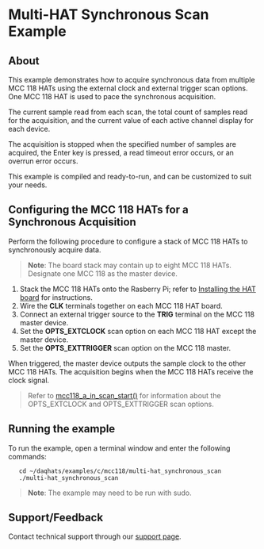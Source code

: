 # Multi-HAT Synchronous Scan Example

## About
This example demonstrates how to acquire synchronous data from multiple 
MCC 118 HATs using the external clock and external trigger scan options.
One MCC 118 HAT is used to pace the synchronous acquisition.

The current sample read from each scan, the total count of samples read 
for the acquisition, and the current value of each active channel display
for each device.

The acquisition is stopped when the specified number of samples are acquired, 
the Enter key is pressed, a read timeout error occurs, or an overrun error
occurs. 

This example is compiled and ready-to-run, and can be customized to suit 
your needs.

## Configuring the MCC 118 HATs for a Synchronous Acquisition
Perform the following procedure to configure a stack of MCC 118 HATs to 
synchronously acquire data.

> **Note**: The board stack may contain up to eight MCC 118 HATs. 
Designate one MCC 118 as the master device.

1. Stack the MCC 118 HATs onto the Rasberry Pi; refer to 
[Installing the HAT board](https://www.mccdaq.com/PDFs/Manuals/DAQ-HAT/hardware.html)
for instructions.
2. Wire the **CLK** terminals together on each MCC 118 HAT board.
3. Connect an external trigger source to the **TRIG** terminal on the MCC 118 
master device.
4. Set the **OPTS_EXTCLOCK** scan option on each MCC 118 HAT except the master device.
5. Set the **OPTS_EXTTRIGGER** scan option on the MCC 118 master.

When triggered, the master device outputs the sample clock to the other MCC 118
HATs. The acquisition begins when the MCC 118 HATs receive the clock signal.

> Refer to 
[mcc118_a_in_scan_start()](https://www.mccdaq.com/PDFs/Manuals/DAQ-HAT/c.html#c.mcc118_a_in_scan_start) 
for information about the OPTS_EXTCLOCK and OPTS_EXTTRIGGER scan options.

## Running the example
To run the example, open a terminal window and enter the following commands:
```
   cd ~/daqhats/examples/c/mcc118/multi-hat_synchronous_scan
   ./multi-hat_synchronous_scan
```

>   **Note**: The example may need to be run with sudo.

## Support/Feedback
Contact technical support through our 
[support page](https://www.mccdaq.com/support/support_form.aspx).